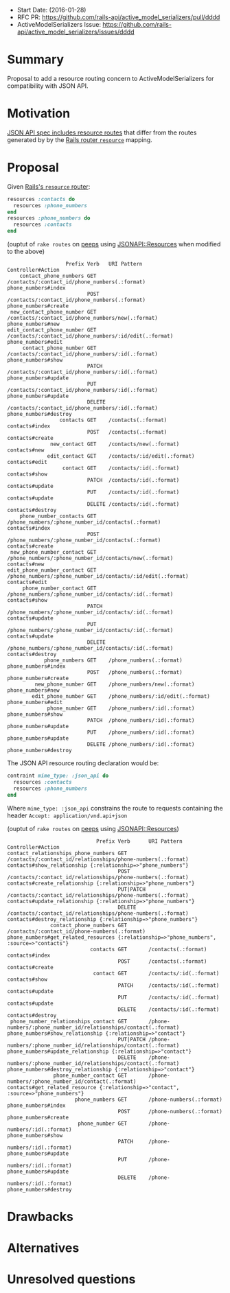 - Start Date: (2016-01-28)
- RFC PR: https://github.com/rails-api/active_model_serializers/pull/dddd
- ActiveModelSerializers Issue: https://github.com/rails-api/active_model_serializers/issues/dddd

# Summary

Proposal to add a resource routing concern to ActiveModelSerializers for compatibility
with JSON API.

# Motivation

[JSON API spec includes resource routes](https://github.com/rails-api/active_model_serializers/blob/master/docs/jsonapi/schema.md#fetching-data)
that differ from the routes generated by by the [Rails router `resource`](https://github.com/rails/rails/blob/v5.0.0.beta1.1/actionpack/lib/action_dispatch/routing/mapper.rb#L1074-L1452)
mapping.

# Proposal

Given [Rails's `resource` router](https://github.com/rails/rails/blob/v5.0.0.beta1.1/guides/source/routing.md):

```ruby
resources :contacts do
  resources :phone_numbers
end
resources :phone_numbers do
  resources :contacts
end
```

(ouptut of `rake routes` on [peeps](https://github.com/cerebris/peeps) using [JSONAPI::Resources](https://github.com/cerebris/jsonapi-resources) when modified to the above)

```plain
                   Prefix Verb   URI Pattern                                                 Controller#Action
    contact_phone_numbers GET    /contacts/:contact_id/phone_numbers(.:format)               phone_numbers#index
                          POST   /contacts/:contact_id/phone_numbers(.:format)               phone_numbers#create
 new_contact_phone_number GET    /contacts/:contact_id/phone_numbers/new(.:format)           phone_numbers#new
edit_contact_phone_number GET    /contacts/:contact_id/phone_numbers/:id/edit(.:format)      phone_numbers#edit
     contact_phone_number GET    /contacts/:contact_id/phone_numbers/:id(.:format)           phone_numbers#show
                          PATCH  /contacts/:contact_id/phone_numbers/:id(.:format)           phone_numbers#update
                          PUT    /contacts/:contact_id/phone_numbers/:id(.:format)           phone_numbers#update
                          DELETE /contacts/:contact_id/phone_numbers/:id(.:format)           phone_numbers#destroy
                 contacts GET    /contacts(.:format)                                         contacts#index
                          POST   /contacts(.:format)                                         contacts#create
              new_contact GET    /contacts/new(.:format)                                     contacts#new
             edit_contact GET    /contacts/:id/edit(.:format)                                contacts#edit
                  contact GET    /contacts/:id(.:format)                                     contacts#show
                          PATCH  /contacts/:id(.:format)                                     contacts#update
                          PUT    /contacts/:id(.:format)                                     contacts#update
                          DELETE /contacts/:id(.:format)                                     contacts#destroy
    phone_number_contacts GET    /phone_numbers/:phone_number_id/contacts(.:format)          contacts#index
                          POST   /phone_numbers/:phone_number_id/contacts(.:format)          contacts#create
 new_phone_number_contact GET    /phone_numbers/:phone_number_id/contacts/new(.:format)      contacts#new
edit_phone_number_contact GET    /phone_numbers/:phone_number_id/contacts/:id/edit(.:format) contacts#edit
     phone_number_contact GET    /phone_numbers/:phone_number_id/contacts/:id(.:format)      contacts#show
                          PATCH  /phone_numbers/:phone_number_id/contacts/:id(.:format)      contacts#update
                          PUT    /phone_numbers/:phone_number_id/contacts/:id(.:format)      contacts#update
                          DELETE /phone_numbers/:phone_number_id/contacts/:id(.:format)      contacts#destroy
            phone_numbers GET    /phone_numbers(.:format)                                    phone_numbers#index
                          POST   /phone_numbers(.:format)                                    phone_numbers#create
         new_phone_number GET    /phone_numbers/new(.:format)                                phone_numbers#new
        edit_phone_number GET    /phone_numbers/:id/edit(.:format)                           phone_numbers#edit
             phone_number GET    /phone_numbers/:id(.:format)                                phone_numbers#show
                          PATCH  /phone_numbers/:id(.:format)                                phone_numbers#update
                          PUT    /phone_numbers/:id(.:format)                                phone_numbers#update
                          DELETE /phone_numbers/:id(.:format)                                phone_numbers#destroy
```

The JSON API resource routing declaration would be:

```ruby
contraint mime_type: :json_api do
  resources :contacts
  resources :phone_numbers
end
```

Where `mime_type: :json_api` constrains the route to requests containing the header `Accept: application/vnd.api+json`

(ouptut of `rake routes` on [peeps](https://github.com/cerebris/peeps) using [JSONAPI::Resources](https://github.com/cerebris/jsonapi-resources))

```
                             Prefix Verb      URI Pattern                                                     Controller#Action
contact_relationships_phone_numbers GET       /contacts/:contact_id/relationships/phone-numbers(.:format)     contacts#show_relationship {:relationship=>"phone_numbers"}
                                    POST      /contacts/:contact_id/relationships/phone-numbers(.:format)     contacts#create_relationship {:relationship=>"phone_numbers"}
                                    PUT|PATCH /contacts/:contact_id/relationships/phone-numbers(.:format)     contacts#update_relationship {:relationship=>"phone_numbers"}
                                    DELETE    /contacts/:contact_id/relationships/phone-numbers(.:format)     contacts#destroy_relationship {:relationship=>"phone_numbers"}
              contact_phone_numbers GET       /contacts/:contact_id/phone-numbers(.:format)                   phone_numbers#get_related_resources {:relationship=>"phone_numbers", :source=>"contacts"}
                           contacts GET       /contacts(.:format)                                             contacts#index
                                    POST      /contacts(.:format)                                             contacts#create
                            contact GET       /contacts/:id(.:format)                                         contacts#show
                                    PATCH     /contacts/:id(.:format)                                         contacts#update
                                    PUT       /contacts/:id(.:format)                                         contacts#update
                                    DELETE    /contacts/:id(.:format)                                         contacts#destroy
 phone_number_relationships_contact GET       /phone-numbers/:phone_number_id/relationships/contact(.:format) phone_numbers#show_relationship {:relationship=>"contact"}
                                    PUT|PATCH /phone-numbers/:phone_number_id/relationships/contact(.:format) phone_numbers#update_relationship {:relationship=>"contact"}
                                    DELETE    /phone-numbers/:phone_number_id/relationships/contact(.:format) phone_numbers#destroy_relationship {:relationship=>"contact"}
               phone_number_contact GET       /phone-numbers/:phone_number_id/contact(.:format)               contacts#get_related_resource {:relationship=>"contact", :source=>"phone_numbers"}
                      phone_numbers GET       /phone-numbers(.:format)                                        phone_numbers#index
                                    POST      /phone-numbers(.:format)                                        phone_numbers#create
                       phone_number GET       /phone-numbers/:id(.:format)                                    phone_numbers#show
                                    PATCH     /phone-numbers/:id(.:format)                                    phone_numbers#update
                                    PUT       /phone-numbers/:id(.:format)                                    phone_numbers#update
                                    DELETE    /phone-numbers/:id(.:format)                                    phone_numbers#destroy
```



# Drawbacks

# Alternatives

# Unresolved questions
